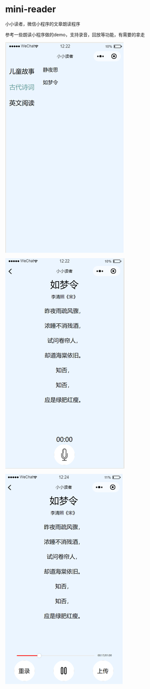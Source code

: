# mini-reader
小小读者，微信小程序的文章朗读程序

参考一些朗读小程序做的demo，支持录音，回放等功能，有需要的拿走

![Image text](https://github.com/niles2005/mini-reader/blob/master/pics/pic1.png)

![Image text](https://github.com/niles2005/mini-reader/blob/master/pics/pic2.png)

![Image text](https://github.com/niles2005/mini-reader/blob/master/pics/pic3.png)
